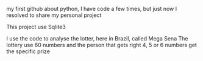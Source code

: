 my first github about python, I have code a few times, but just now I resolved to share my personal project

This project use Sqlite3

I use the code to analyse the lotter, here in Brazil, called Mega Sena
The lottery use 60 numbers and the person that gets right 4, 5 or 6 numbers get the specific prize
